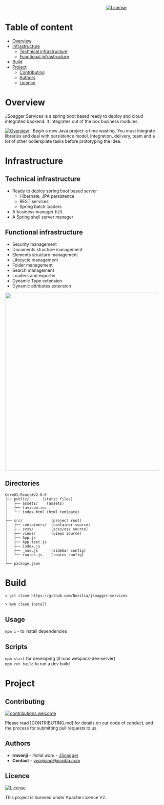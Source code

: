 <p align="center">

</p>

&nbsp;&nbsp;&nbsp;&nbsp;&nbsp;&nbsp;&nbsp;&nbsp;&nbsp;&nbsp;&nbsp;&nbsp;&nbsp;&nbsp;&nbsp;&nbsp;&nbsp;&nbsp;&nbsp;&nbsp;
&nbsp;&nbsp;&nbsp;&nbsp;&nbsp;&nbsp;&nbsp;&nbsp;&nbsp;&nbsp;&nbsp;&nbsp;&nbsp;&nbsp;&nbsp;&nbsp;&nbsp;&nbsp;&nbsp;&nbsp;
&nbsp;&nbsp;&nbsp;&nbsp;&nbsp;&nbsp;&nbsp;&nbsp;&nbsp;&nbsp;&nbsp;&nbsp;&nbsp;&nbsp;&nbsp;&nbsp;&nbsp;&nbsp;&nbsp;&nbsp;
&nbsp;&nbsp;&nbsp;&nbsp;&nbsp;&nbsp;&nbsp;&nbsp;&nbsp;&nbsp;&nbsp;&nbsp;&nbsp;&nbsp;&nbsp;&nbsp;&nbsp;&nbsp;&nbsp;&nbsp;
[![License](https://img.shields.io/badge/License-Apache%202.0-blue.svg)](https://opensource.org/licenses/Apache-2.0)


# Table of content

- [Overview](#overview)
- [Infrastructure](#infrastructure)
  * [Technical infrastructure](#technical-infrastructure)
  * [Functional infrastructure](#functional-infrastructure)
- [Build](#build)
- [Project](#project)
  * [Contributing](#contributing)
  * [Authors](#authors)
  * [Licence](#licence)


# Overview

JSoagger Services is a spring boot based ready to deploy and cloud integrated backend. It integrates out of the box business modules.

[![Overview](https://img.shields.io/badge/start%20with-why%3F-brightgreen.svg?style=flat)](http://www.ted.com/talks/simon_sinek_how_great_leaders_inspire_action) &nbsp; Begin a new Java project is time wasting. You must integrate libraries and deal with persistence model, integration, delivery, team and a lot of other boilersplate tasks before prototyping the idea.

# Infrastructure
## Technical infrastructure

  * Ready to deploy spring boot based server
    - Hibernate, JPA persistence
    - REST services
    - Spring batch loaders
  * A business manager (UI)
  * A Spring shell server manager

## Functional infrastructure

   * Security management
   * Documents structure management
   * Elements structure management
   * Lifecycle management
   * Folder management
   * Search management
   * Loaders and exporter
   * Dynamic Type extension
   * Dynamic attributes extension	
   
   
<p align="center">
	<a href="#"><img src="https://github.com/rmvonji/jsoagger-screenshots/blob/master/Emagin-Platform-Business%20Modules.jpg" height="580"></a>
</p>

## Directories
```
CoreUI-React#v2.0.0
├── public/      (static files)
│   ├── assets/    (assets)
│   ├── favicon.ico  
│   └── index.html (html temlpate)
│
├── src/             (project root)
│   ├── containers/  (container source)
│   ├── scss/        (scss/css source)
│   ├── views/       (views source)
│   ├── App.js
│   ├── App.test.js
│   ├── index.js
│   ├── _nav.js      (sidebar config)
│   └── routes.js    (routes config)
│
└── package.json
```
# Build

```shell
> git clone https://github.com/Nexitia/jsoagger-services

> mvn clean install
```
## Usage
`npm i` - to install dependencies

## Scripts 
`npm start` for developing (it runs webpack-dev-server)  
`npm run build` to run a dev build  


# Project

## Contributing  
[![contributions welcome](https://img.shields.io/badge/contributions-welcome-brightgreen.svg?style=flat)](https://github.com/dwyl/esta/issues)

Please read [CONTRIBUTING.md] for details on our code of conduct, and the process for submitting pull requests to us.

## Authors
* **rmvonji** - *Initial work* - [JSoagger ](https://github.com/Nexitia/)
* **Contact** - *yvonjisoa@nexitia.com* 

## Licence
[![License](https://img.shields.io/badge/License-Apache%202.0-blue.svg)](https://opensource.org/licenses/Apache-2.0)

This project is licensed under Apache Licence V2.
